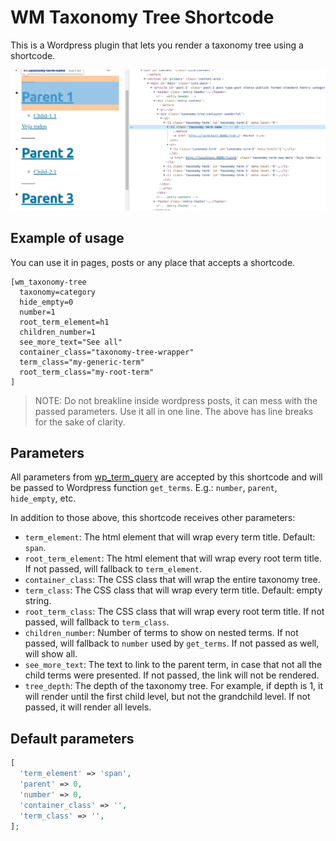 # WM Taxonomy Tree Shortcode

This is a Wordpress plugin that lets you render a taxonomy tree using a shortcode.

![Expected result](result.jpg)

## Example of usage

You can use it in pages, posts or any place that accepts a shortcode.

```
[wm_taxonomy-tree
  taxonomy=category
  hide_empty=0
  number=1
  root_term_element=h1
  children_number=1 
  see_more_text="See all"
  container_class="taxonomy-tree-wrapper"
  term_class="my-generic-term"
  root_term_class="my-root-term"
]
```

> NOTE: Do not breakline inside wordpress posts, it can mess with the passed parameters. Use it all in one line. The above has line breaks for the sake of clarity.

## Parameters

All parameters from [wp_term_query](https://developer.wordpress.org/reference/classes/wp_term_query/__construct/) are accepted by this shortcode and will be passed to Wordpress function `get_terms`. E.g.: `number`, `parent`, `hide_empty`, etc. 

In addition to those above, this shortcode receives other parameters:
- `term_element`: The html element that will wrap every term title. Default: `span`.
- `root_term_element`: The html element that will wrap every root term title. If not passed, will fallback to `term_element`.
- `container_class`: The CSS class that will wrap the entire taxonomy tree. 
- `term_class`: The CSS class that will wrap every term title. Default: empty string.
- `root_term_class`: The CSS class that will wrap every root term title. If not passed, will fallback to `term_class`.
- `children_number`: Number of terms to show on nested terms. If not passed, will fallback to `number` used by `get_terms`. If not passed as well, will show all.
- `see_more_text`: The text to link to the parent term, in case that not all the child terms were presented. If not passed, the link will not be rendered.
- `tree_depth`: The depth of the taxonomy tree. For example, if depth is 1, it will render until the first child level, but not the grandchild level. If not passed, it will render all levels.

## Default parameters
```php
[
  'term_element' => 'span',
  'parent' => 0,
  'number' => 0,
  'container_class' => '',
  'term_class' => '',
];
```
